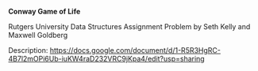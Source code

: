 **Conway Game of Life**

Rutgers University Data Structures Assignment 
Problem by Seth Kelly and Maxwell Goldberg

Description: https://docs.google.com/document/d/1-R5R3HgRC-4B7l2mOPi6Ub-iuKW4raD232VRC9jKpa4/edit?usp=sharing
